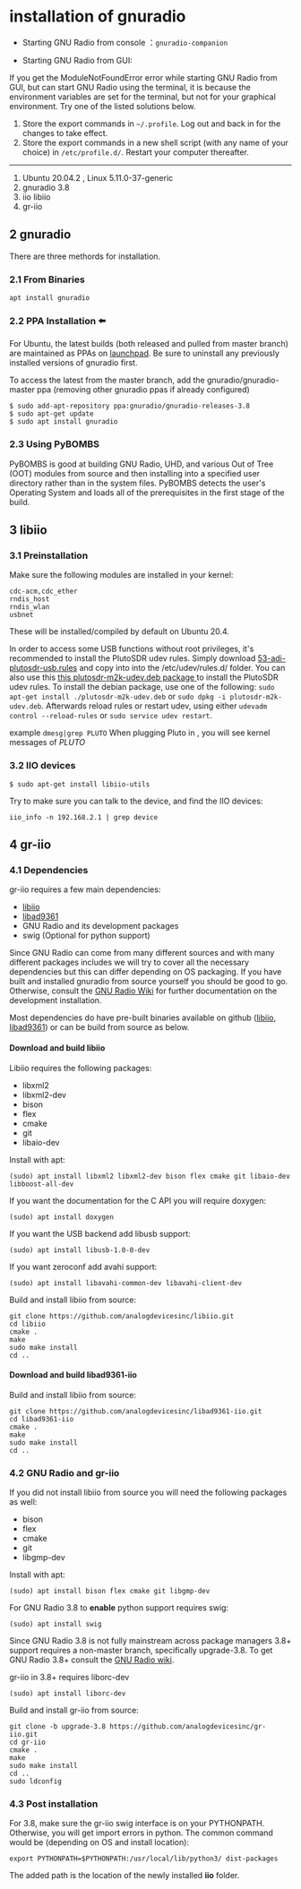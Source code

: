 # installation of gnuradio

* Starting GNU Radio from console ：`gnuradio-companion`

* Starting GNU Radio from GUI:

If you get the ModuleNotFoundError error while starting GNU Radio  from GUI, but can start GNU Radio using the terminal, it is because the  environment variables are set for the terminal, but not for your  graphical environment. Try one of the listed solutions below.

1. Store the export commands  in `~/.profile`. Log out and back in for the changes to take effect.
2. Store the export commands in a new shell script (with any name of your choice) in `/etc/profile.d/`. Restart your computer thereafter.

---

1. Ubuntu 20.04.2 , Linux 5.11.0-37-generic
2. gnuradio 3.8
3. iio libiio
4. gr-iio

## 2 gnuradio

There are three methords for installation.

### 2.1  From Binaries

`apt install gnuradio`


### 2.2  PPA Installation ⬅️

For Ubuntu, the latest builds (both released and pulled from master branch) are maintained as PPAs on [launchpad](https://launchpad.net/~gnuradio).  Be sure to uninstall any previously installed versions of gnuradio first.

To access the latest from the master branch, add the  gnuradio/gnuradio-master ppa (removing other gnuradio ppas if already  configured)

```
$ sudo add-apt-repository ppa:gnuradio/gnuradio-releases-3.8
$ sudo apt-get update
$ sudo apt install gnuradio
```


### 2.3 Using PyBOMBS 

PyBOMBS is good at building GNU Radio, UHD, and various Out of Tree (OOT) modules from source and then installing into a specified user directory rather than in the system files.
 PyBOMBS detects the user's Operating System and loads all of the prerequisites in the first stage of the build. 

## 3 libiio

 ### 3.1  Preinstallation

   Make sure the following modules are installed in your kernel:

```
cdc-acm,cdc_ether
rndis_host
rndis_wlan
usbnet 
```

These will be installed/compiled by default on Ubuntu 20.4.

In order to access some USB functions without root privileges, it's recommended to install the PlutoSDR udev rules. Simply download [53-adi-plutosdr-usb.rules](https://raw.githubusercontent.com/analogdevicesinc/plutosdr-fw/master/scripts/53-adi-plutosdr-usb.rules)  and copy into into the /etc/udev/rules.d/ folder. You can also use this [this plutosdr-m2k-udev.deb package ](https://wiki.analog.com/_media/university/tools/pluto/drivers/plutosdr-m2k-udev_1.0_amd64.deb)  to install the PlutoSDR udev rules. To install the debian package, use one of the following: `sudo apt-get install ./plutosdr-m2k-udev.deb` or `sudo dpkg -i plutosdr-m2k-udev.deb`.
Afterwards reload rules or restart udev, using either `udevadm control --reload-rules` or `sudo service udev restart`.

example `dmesg|grep PLUTO`
When plugging Pluto in , you will see kernel messages of  *PLUTO*

### 3.2  IIO devices

`$ sudo apt-get install libiio-utils `

Try to make sure you can talk to the device, and find the IIO devices:

```
iio_info -n 192.168.2.1 | grep device
```

## 4 gr-iio

### 4.1 Dependencies

gr-iio requires a few main dependencies:

-  [libiio](https://wiki.analog.com/resources/tools-software/linux-software/libiio)
-  [libad9361](https://github.com/analogdevicesinc/libad9361-iio)
-  GNU Radio and its development packages
-  swig (Optional for python support)

Since GNU Radio can come from many  different sources and with many different packages includes we will try  to cover all the necessary dependencies but this can differ depending on OS packaging. If you have built and installed gnuradio from source yourself you should be good to go. Otherwise, consult the [GNU Radio Wiki](https://wiki.gnuradio.org/index.php/InstallingGR) for further documentation on the development installation.

Most dependencies do have pre-built binaries available on github ([libiio](https://github.com/analogdevicesinc/libiio/releases), [libad9361](https://github.com/analogdevicesinc/libad9361-iio/releases)) or can be build from source as below.

#### Download and build libiio

Libiio requires the following packages:

-  libxml2
-  libxml2-dev
-  bison
-  flex
-  cmake
-  git
-  libaio-dev

Install with apt:

```
(sudo) apt install libxml2 libxml2-dev bison flex cmake git libaio-dev libboost-all-dev
```

If you want the documentation for the C API you will require doxygen:

```
(sudo) apt install doxygen
```

If you want the USB backend add libusb support:

```
(sudo) apt install libusb-1.0-0-dev
```

If you want zeroconf add avahi support:

```
(sudo) apt install libavahi-common-dev libavahi-client-dev
```

Build and install libiio from source:

```
git clone https://github.com/analogdevicesinc/libiio.git
cd libiio
cmake .
make 
sudo make install
cd ..
```

#### Download and build libad9361-iio

Build and install libiio from source:

```
git clone https://github.com/analogdevicesinc/libad9361-iio.git
cd libad9361-iio
cmake .
make 
sudo make install
cd ..
```

### 4.2 GNU Radio and gr-iio

If you did not install libiio from source you will need the following packages as well:

-  bison
-  flex
-  cmake
-  git
-  libgmp-dev

Install with apt:

```
(sudo) apt install bison flex cmake git libgmp-dev
```

For GNU Radio 3.8 to **enable** python support requires swig:

```
(sudo) apt install swig
```

Since GNU Radio 3.8 is not fully  mainstream across package managers 3.8+ support requires a non-master  branch, specifically upgrade-3.8. To get GNU Radio 3.8+ consult the [GNU Radio wiki](https://wiki.gnuradio.org/index.php/InstallingGR#Ubuntu_PPA_Installation).

gr-iio in 3.8+ requires liborc-dev

```
(sudo) apt install liborc-dev
```

Build and install gr-iio from source:

```
git clone -b upgrade-3.8 https://github.com/analogdevicesinc/gr-iio.git
cd gr-iio
cmake .
make 
sudo make install
cd ..
sudo ldconfig
```

### 4.3 Post installation

For 3.8, make sure the gr-iio swig interface is on your PYTHONPATH.  Otherwise, you will get import errors in python. The common command  would be (depending on OS and install location):

```
export PYTHONPATH=$PYTHONPATH:/usr/local/lib/python3/ dist-packages
```

The added path is the location of the newly installed **iio** folder.

